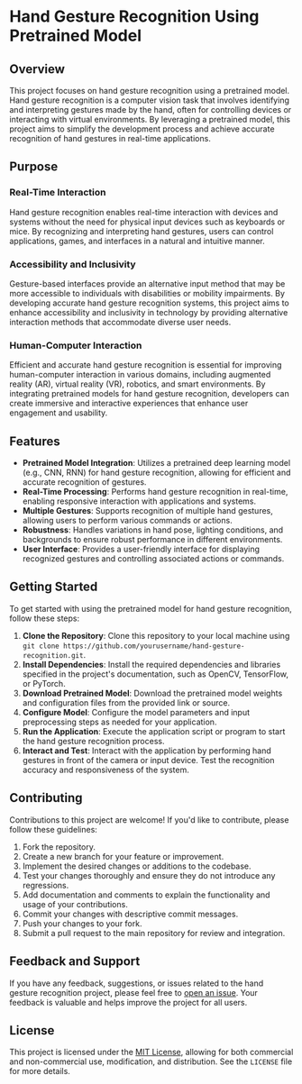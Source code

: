 # Hand Gesture Recognition Using Pretrained Model

## Overview

This project focuses on hand gesture recognition using a pretrained model. Hand gesture recognition is a computer vision task that involves identifying and interpreting gestures made by the hand, often for controlling devices or interacting with virtual environments. By leveraging a pretrained model, this project aims to simplify the development process and achieve accurate recognition of hand gestures in real-time applications.

## Purpose

### Real-Time Interaction
Hand gesture recognition enables real-time interaction with devices and systems without the need for physical input devices such as keyboards or mice. By recognizing and interpreting hand gestures, users can control applications, games, and interfaces in a natural and intuitive manner.

### Accessibility and Inclusivity
Gesture-based interfaces provide an alternative input method that may be more accessible to individuals with disabilities or mobility impairments. By developing accurate hand gesture recognition systems, this project aims to enhance accessibility and inclusivity in technology by providing alternative interaction methods that accommodate diverse user needs.

### Human-Computer Interaction
Efficient and accurate hand gesture recognition is essential for improving human-computer interaction in various domains, including augmented reality (AR), virtual reality (VR), robotics, and smart environments. By integrating pretrained models for hand gesture recognition, developers can create immersive and interactive experiences that enhance user engagement and usability.

## Features

- **Pretrained Model Integration**: Utilizes a pretrained deep learning model (e.g., CNN, RNN) for hand gesture recognition, allowing for efficient and accurate recognition of gestures.
- **Real-Time Processing**: Performs hand gesture recognition in real-time, enabling responsive interaction with applications and systems.
- **Multiple Gestures**: Supports recognition of multiple hand gestures, allowing users to perform various commands or actions.
- **Robustness**: Handles variations in hand pose, lighting conditions, and backgrounds to ensure robust performance in different environments.
- **User Interface**: Provides a user-friendly interface for displaying recognized gestures and controlling associated actions or commands.

## Getting Started

To get started with using the pretrained model for hand gesture recognition, follow these steps:

1. **Clone the Repository**: Clone this repository to your local machine using `git clone https://github.com/yourusername/hand-gesture-recognition.git`.
2. **Install Dependencies**: Install the required dependencies and libraries specified in the project's documentation, such as OpenCV, TensorFlow, or PyTorch.
3. **Download Pretrained Model**: Download the pretrained model weights and configuration files from the provided link or source.
4. **Configure Model**: Configure the model parameters and input preprocessing steps as needed for your application.
5. **Run the Application**: Execute the application script or program to start the hand gesture recognition process.
6. **Interact and Test**: Interact with the application by performing hand gestures in front of the camera or input device. Test the recognition accuracy and responsiveness of the system.

## Contributing

Contributions to this project are welcome! If you'd like to contribute, please follow these guidelines:

1. Fork the repository.
2. Create a new branch for your feature or improvement.
3. Implement the desired changes or additions to the codebase.
4. Test your changes thoroughly and ensure they do not introduce any regressions.
5. Add documentation and comments to explain the functionality and usage of your contributions.
6. Commit your changes with descriptive commit messages.
7. Push your changes to your fork.
8. Submit a pull request to the main repository for review and integration.

## Feedback and Support

If you have any feedback, suggestions, or issues related to the hand gesture recognition project, please feel free to [open an issue](https://github.com/yourusername/hand-gesture-recognition/issues). Your feedback is valuable and helps improve the project for all users.

## License

This project is licensed under the [MIT License](https://opensource.org/licenses/MIT), allowing for both commercial and non-commercial use, modification, and distribution. See the `LICENSE` file for more details.
